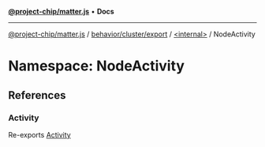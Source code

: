 [**@project-chip/matter.js**](../../../../../../README.md) • **Docs**

***

[@project-chip/matter.js](../../../../../../modules.md) / [behavior/cluster/export](../../../README.md) / [\<internal\>](../../README.md) / NodeActivity

# Namespace: NodeActivity

## References

### Activity

Re-exports [Activity](../../interfaces/Activity.md)

